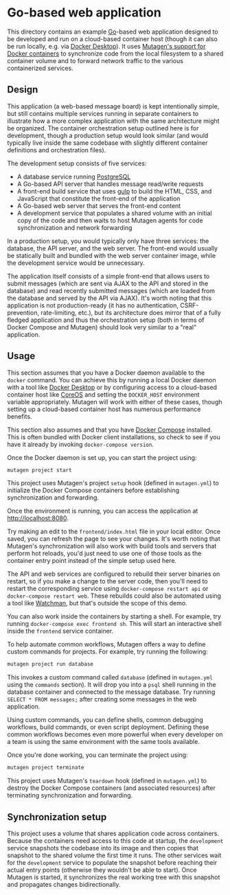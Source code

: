 # Go-based web application

This directory contains an example [Go](https://golang.org/)-based web
application designed to be developed and run on a cloud-based container host
(though it can also be run locally, e.g. via
[Docker Desktop](https://www.docker.com/products/docker-desktop)). It uses
[Mutagen's support for Docker containers](https://mutagen.io/documentation/transports/docker)
to synchronize code from the local filesystem to a shared container volume and
to forward network traffic to the various containerized services.


## Design

This application (a web-based message board) is kept intentionally simple, but
still contains multiple services running in separate containers to illustrate
how a more complex application with the same architecture might be organized.
The container orchestration setup outlined here is for development, though a
production setup would look similar (and would typically live inside the same
codebase with slightly different container definitions and orchestration files).

The development setup consists of five services:

- A database service running [PostgreSQL](https://www.postgresql.org/)
- A Go-based API server that handles message read/write requests
- A front-end build service that uses [gulp](https://gulpjs.com/) to build the
  HTML, CSS, and JavaScript that constitute the front-end of the application
- A Go-based web server that serves the front-end content
- A development service that populates a shared volume with an initial copy of
  the code and then waits to host Mutagen agents for code synchronization and
  network forwarding

In a production setup, you would typically only have three services: the
database, the API server, and the web server. The front-end would usually be
statically built and bundled with the web server container image, while the
development service would be unnecessary.

The application itself consists of a simple front-end that allows users to
submit messages (which are sent via AJAX to the API and stored in the database)
and read recently submitted messages (which are loaded from the database and
served by the API via AJAX). It's worth noting that this application is not
production-ready (it has no authentication, CSRF-prevention, rate-limiting,
etc.), but its architecture does mirror that of a fully fledged application and
thus the orchestration setup (both in terms of Docker Compose and Mutagen)
should look very similar to a "real" application.


## Usage

This section assumes that you have a Docker daemon available to the `docker`
command. You can achieve this by running a local Docker daemon with a tool like
[Docker Desktop](https://www.docker.com/products/docker-desktop) or by
configuring access to a cloud-based container host like
[CoreOS](http://coreos.com/) and setting the `DOCKER_HOST` environment variable
appropriately. Mutagen will work with either of these cases, though setting up a
cloud-based container host has numerous performance benefits.

This section also assumes and that you have
[Docker Compose](https://docs.docker.com/compose/) installed. This is often
bundled with Docker client installations, so check to see if you have it already
by invoking `docker-compose version`.

Once the Docker daemon is set up, you can start the project using:

```bash
mutagen project start
```

This project uses Mutagen's project `setup` hook (defined in `mutagen.yml`) to
initialize the Docker Compose containers before establishing synchronization and
forwarding.

Once the environment is running, you can access the application at
[http://localhost:8080](http://localhost:8080).

Try making an edit to the `frontend/index.html` file in your local editor. Once
saved, you can refresh the page to see your changes. It's worth noting that
Mutagen's synchronization will also work with build tools and servers that
perform hot reloads, you'd just need to use one of those tools as the container
entry point instead of the simple setup used here.

The API and web services are configured to rebuild their server binaries on
restart, so if you make a change to the server code, then you'll need to restart
the corresponding service using `docker-compose restart api` or
`docker-compose restart web`. These rebuilds could also be automated using a
tool like [Watchman](https://facebook.github.io/watchman/), but that's outside
the scope of this demo.

You can also work inside the containers by starting a shell. For example, try
running `docker-compose exec frontend sh`. This will start an interactive shell
inside the `frontend` service container.

To help automate common workflows, Mutagen offers a way to define custom
commands for projects. For example, try running the following:

```bash
mutagen project run database
```

This invokes a custom command called `database` (defined in `mutagen.yml` using
the `commands` section). It will drop you into a `psql` shell running in the
database container and connected to the message database. Try running
`SELECT * FROM messages;` after creating some messages in the web application.

Using custom commands, you can define shells, common debugging workflows, build
commands, or even script deployment. Defining these common workflows becomes
even more powerful when every developer on a team is using the same environment
with the same tools available.

Once you're done working, you can terminate the project using:

```bash
mutagen project terminate
```

This project uses Mutagen's `teardown` hook (defined in `mutagen.yml`) to
destroy the Docker Compose containers (and associated resources) after
terminating synchronization and forwarding.


## Synchronization setup

This project uses a volume that shares application code across containers.
Because the containers need access to this code at startup, the `development`
service snapshots the codebase into its image and then copies that snapshot to
the shared volume the first time it runs. The other services wait for the
`development` service to populate the snapshot before reaching their actual
entry points (otherwise they wouldn't be able to start). Once Mutagen is
started, it synchronizes the real working tree with this snapshot and propagates
changes bidirectionally.
